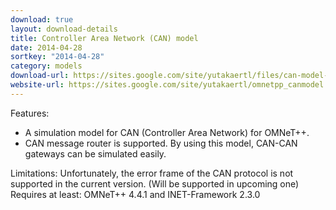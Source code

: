 ```yaml
---
download: true
layout: download-details
title: Controller Area Network (CAN) model
date: 2014-04-28
sortkey: "2014-04-28"
category: models
download-url: https://sites.google.com/site/yutakaertl/files/can-model-0.1.0.zip?attredirects=0&d=1
website-url: https://sites.google.com/site/yutakaertl/omnetpp_canmodel
---
```


Features:
- A simulation model for CAN (Controller Area Network) for OMNeT++.
- CAN message router is supported. By using this model, CAN-CAN gateways can be simulated easily.

Limitations: Unfortunately, the error frame of the CAN protocol is not supported in the current version. (Will be supported in upcoming one)
Requires at least:  OMNeT++ 4.4.1 and INET-Framework 2.3.0
